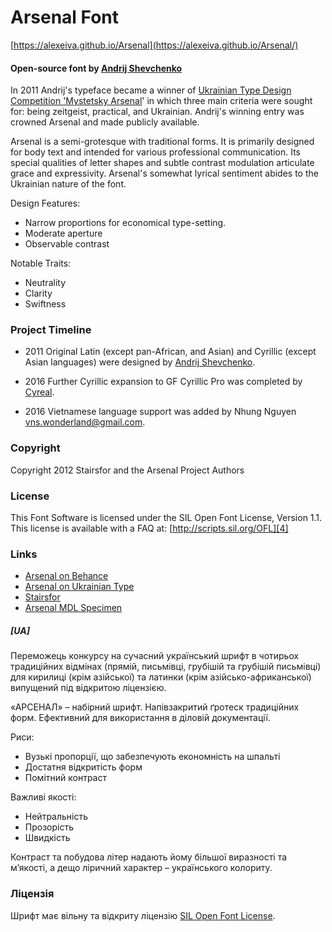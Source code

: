 # Arsenal Font

[https://alexeiva.github.io/Arsenal](https://alexeiva.github.io/Arsenal/)

#### Open-source font by [Andrij Shevchenko](1)

In 2011 Andrij's typeface became a winner of [Ukrainian Type Design Competition 'Mystetsky Arsenal][2]' in which three main criteria were sought for: being zeitgeist, practical, and Ukrainian. Andrij's winning entry was crowned Arsenal and made publicly available.
 
Arsenal is a semi-grotesque with traditional forms. It is primarily designed for body text and intended for various professional communication. Its special qualities of letter shapes and subtle contrast modulation articulate grace and expressivity. Arsenal's somewhat lyrical sentiment abides to the Ukrainian nature of the font.

Design Features:

 * Narrow proportions for economical type-setting.
 * Moderate aperture
 * Observable contrast
 
Notable Traits:

 * Neutrality
 * Clarity
 * Swiftness
 
### Project Timeline

- 2011 Original Latin (except pan-African, and Asian) and Cyrillic (except Asian languages) were designed by [Andrij Shevchenko][1]. 

- 2016 Further Cyrillic expansion to GF Cyrillic Pro was completed by [Cyreal][3].

- 2016 Vietnamese language support was added by Nhung Nguyen <vns.wonderland@gmail.com>.


### Copyright

Copyright 2012 Stairsfor and the Arsenal Project Authors 

### License

This Font Software is licensed under the SIL Open Font License, Version 1.1. This license is available with a FAQ at: [http://scripts.sil.org/OFL][4]

### Links

 * [Arsenal on Behance][5]
 * [Arsenal on Ukrainian Type][2]
 * [Stairsfor][6]
*  [Arsenal MDL Specimen][7]

[1]: http://www.myfonts.com/newsletters/cc/201202.html
[2]: http://www.ukrainian-type.com/about/
[3]: http://cyreal.org
[4]: http://scripts.sil.org/OFL
[5]: https://www.behance.net/gallery/5540223/Arsenal-free-typeface
[6]: http://stairsfor.com/
[7]: https://alexeiva.github.io/Arsenal/

##### [UA]

Переможець конкурсу на сучасний український шрифт в чотирьох традиційних відмінах (прямій, письмівці, грубішій та грубішій письмівці) для кирилиці (крім азійської) та латинки (крім азійсько-африканської) випущений під відкритою ліцензією.

«АРСЕНАЛ» – набірний шрифт. Напівзакритий ґротеск традиційних форм. Ефективний для використання в діловій документації.

Риси:

* Вузькі пропорції,  що забезпечують економність на шпальті
* Достатня відкритість форм
* Помітний контраст

Важливі якості:

* Нейтральність
* Прозорість
* Швидкість

Контраст та побудова літер надають йому більшої виразності та м’якості, а дещо ліричний характер – українського колориту.

### Ліцензія

Шрифт має вільну та відкриту ліцензію [SIL Open Font License][4].



